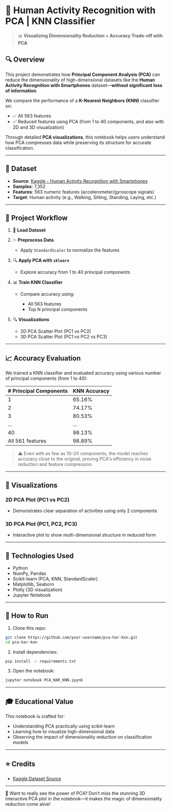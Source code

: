 # 🧠 Human Activity Recognition with PCA | KNN Classifier

> 📊 **Visualizing Dimensionality Reduction + Accuracy Trade-off with PCA**

## 🔍 Overview

This project demonstrates how **Principal Component Analysis (PCA)** can reduce the dimensionality of high-dimensional datasets like the **Human Activity Recognition with Smartphones** dataset—**without significant loss of information**.

We compare the performance of a **K-Nearest Neighbors (KNN)** classifier on:

* ✅ All 563 features
* ✅ Reduced features using PCA (from 1 to 40 components, and also with 2D and 3D visualization)

Through detailed **PCA visualizations**, this notebook helps users understand how PCA compresses data while preserving its structure for accurate classification.

---

## 📁 Dataset

* **Source**: [Kaggle - Human Activity Recognition with Smartphones](https://www.kaggle.com/datasets/uciml/human-activity-recognition-with-smartphones)
* **Samples**: 7,352
* **Features**: 563 numeric features (accelerometer/gyroscope signals)
* **Target**: Human activity (e.g., Walking, Sitting, Standing, Laying, etc.)

---

## 🧪 Project Workflow

1. 📅 **Load Dataset**
2. ✨ **Preprocess Data**

   * Apply `StandardScaler` to normalize the features
3. 🔍 **Apply PCA with `sklearn`**

   * Explore accuracy from 1 to 40 principal components
4. 📊 **Train KNN Classifier**

   * Compare accuracy using:

     * All 563 features
     * Top N principal components
5. 🔍 **Visualizations**

   * 2D PCA Scatter Plot (PC1 vs PC2)
   * 3D PCA Scatter Plot (PC1 vs PC2 vs PC3)

---

## 📈 Accuracy Evaluation

We trained a KNN classifier and evaluated accuracy using various number of principal components (from 1 to 40):

| # Principal Components | KNN Accuracy |
| ---------------------- | ------------ |
| 1                      | 65.16%       |
| 2                      | 74.17%       |
| 3                      | 80.53%       |
| ...                    | ...          |
| 40                     | 98.13%       |
| All 561 features       | 98.89%       |

> ⚠️ Even with as few as 10–20 components, the model reaches accuracy close to the original, proving PCA's efficiency in noise reduction and feature compression.

---

## 🌈 Visualizations

### 2D PCA Plot (PC1 vs PC2)

* Demonstrates clear separation of activities using only 2 components

### 3D PCA Plot (PC1, PC2, PC3)

* Interactive plot to show multi-dimensional structure in reduced form


---

## 📄 Technologies Used

* Python
* NumPy, Pandas
* Scikit-learn (PCA, KNN, StandardScaler)
* Matplotlib, Seaborn
* Plotly (3D visualization)
* Jupyter Notebook

---

## 🚀 How to Run

1. Clone this repo:

```bash
git clone https://github.com/your-username/pca-har-knn.git
cd pca-har-knn
```

2. Install dependencies:

```bash
pip install -r requirements.txt
```

3. Open the notebook:

```bash
jupyter notebook PCA_HAR_KNN.ipynb
```

---

## 🎓 Educational Value

This notebook is crafted for:

* Understanding PCA practically using scikit-learn
* Learning how to visualize high-dimensional data
* Observing the impact of dimensionality reduction on classification models

---

## ⭐ Credits

* [Kaggle Dataset Source](https://www.kaggle.com/datasets/uciml/human-activity-recognition-with-smartphones)

---
🎥 Want to really see the power of PCA? Don’t miss the stunning 3D interactive PCA plot in the notebook—it makes the magic of dimensionality reduction come alive!


